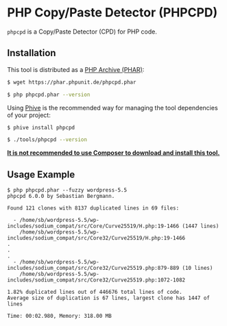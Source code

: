 # PHP Copy/Paste Detector (PHPCPD)

`phpcpd` is a Copy/Paste Detector (CPD) for PHP code.

## Installation

This tool is distributed as a [PHP Archive (PHAR)](https://php.net/phar):

```bash
$ wget https://phar.phpunit.de/phpcpd.phar

$ php phpcpd.phar --version
```

Using [Phive](https://phar.io/) is the recommended way for managing the tool dependencies of your project:

```bash
$ phive install phpcpd

$ ./tools/phpcpd --version
```

**[It is not recommended to use Composer to download and install this tool.](https://twitter.com/s_bergmann/status/999635212723212288)**

## Usage Example

```
$ php phpcpd.phar --fuzzy wordpress-5.5
phpcpd 6.0.0 by Sebastian Bergmann.

Found 121 clones with 8137 duplicated lines in 69 files:

  - /home/sb/wordpress-5.5/wp-includes/sodium_compat/src/Core/Curve25519/H.php:19-1466 (1447 lines)
    /home/sb/wordpress-5.5/wp-includes/sodium_compat/src/Core32/Curve25519/H.php:19-1466
.
.
.
  - /home/sb/wordpress-5.5/wp-includes/sodium_compat/src/Core32/Curve25519.php:879-889 (10 lines)
    /home/sb/wordpress-5.5/wp-includes/sodium_compat/src/Core32/Curve25519.php:1072-1082

1.82% duplicated lines out of 446676 total lines of code.
Average size of duplication is 67 lines, largest clone has 1447 of lines

Time: 00:02.980, Memory: 318.00 MB
```
